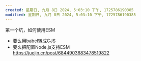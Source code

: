 ```yaml
---
created: 星期日, 九月 8日 2024, 5:03:10 下午, 1725786190385
modified: 星期日, 九月 8日 2024, 5:03:10 下午, 1725786190385
---
```



第一个坑，如何使用ESM
- 要么用babel转成CJS
- 要么把配置Node.js支持ESM
https://juejin.cn/post/6844903683478519822
